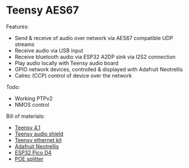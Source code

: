 # Teensy AES67

Features:

- Send & receive of audio over network via AES67 compatible UDP streams
- Receive audio via USB input
- Receive bluetooth audio via ESP32 A2DP sink via I2S2 connection
- Play audio locally with Teensy audio board
- GPIO network devices, controlled & displayed with Adafruit Neotrellis
- Calrec (CCP) control of device over the network

Todo:

- Working PTPv2
- NMOS control

Bill of materials:

- [Teensy 4.1](https://www.pjrc.com/store/teensy41.html)
- [Teensy audio shield](https://www.pjrc.com/store/teensy3_audio.html)
- [Teensy ethernet kit](https://www.pjrc.com/store/ethernet_kit.html)
- [Adafruit Neotrellis](https://www.adafruit.com/product/4352)
- [ESP32 Pico D4](https://docs.espressif.com/projects/esp-idf/en/latest/esp32/hw-reference/esp32/get-started-pico-kit.html)
- [POE splitter](https://www.digikey.co.uk/en/products/detail/adafruit-industries-llc/4552/13561753)
